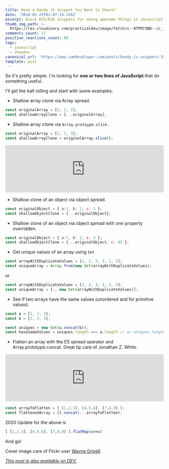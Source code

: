 ```yaml
---
title: Have a Handy JS Snippet You Want to Share?
date: '2018-01-23T01:07:14.326Z'
excerpt: Quick ES5/ES6 snippets for doing awesome things in Javascript.
thumb_img_path: >-
  https://res.cloudinary.com/practicaldev/image/fetch/s--8TPM73BB--/c_imagga_scale,f_auto,fl_progressive,h_420,q_auto,w_1000/https://c2.staticflickr.com/8/7282/8995095069_9e88b3bba5_b.jpg
comments_count: 17
positive_reactions_count: 69
tags:
  - javascript
  - showdev
canonical_url: 'https://www.iamdeveloper.com/posts/handy-js-snippets-352f/'
template: post
---
```



So it's pretty simple. I'm looking for **one or two lines of JavaScript** that do something useful.

I'll get the ball rolling and start with some examples:

* Shallow array clone via Array spread.

```javascript
const originalArray = [1, 2, 3];
const shallowArrayClone = [...originalArray];

```


* Shallow array clone via 
`Array.protoype.slice`
.


```javascript
const originalArray = [1, 2, 3];
const shallowArrayClone = originalArray.slice();

```



<iframe class="liquidTag" src="https://dev.to/embed/twitter?args=908547800442404864" style="border: 0; width: 100%;"></iframe>


* Shallow clone of an object via object spread.

```javascript
const originalObject = { a:1, b: 2, c: 3 };
const shallowObjectClone = {...originalObject};

```


* Shallow clone of an object via object spread with one property overridden.

```javascript
const originalObject = { a:1, b: 2, c: 3 };
const shallowObjectClone = {...originalObject, c: 45 };

```


* Get unique values of an array using 
`Set`


```javascript
const arrayWithDuplicateValues = [1, 2, 3, 3, 1, 5];
const uniqueArray = Array.from(new Set(arrayWithDuplicateValues);
```


or


```javascript
const arrayWithDuplicateValues = [1, 2, 3, 3, 1, 5];
const uniqueArray = [...new Set(arrayWithDuplicateValues)];
```


* See if two arrays have the same values (unordered and for primitive values).


```javascript
const a = [1, 2, 3];
const b = [2, 3, 4];

const uniques = new Set(a.concat(b));
const haveSameValues = uniques.length === a.length // or uniques.length === b.length;
```


* Flatten an array with the ES spread operator and Array.prototype.concat. Great tip care of Jonathan Z. White.


<iframe class="liquidTag" src="https://dev.to/embed/twitter?args=985726458466263042" style="border: 0; width: 100%;"></iframe>
 


```javascript
const arrayToFlatten = [ [1,2,3], [4,5,6], [7,8,9] ];
const flattenedArray = [].concat(...arrayToFlatten);
```


2020 Update for the above is


```javascript
[ [1,2,3], [4,5,6], [7,8,9] ].flatMap(x=>x)
```


And go!

Cover image care of Flickr user [Wayne Grivell](https://www.flickr.com/photos/56462773@N07/8995095069/in/photolist-eGSdo2-eVj8Xm-F7SDKj-gyziYJ-5GmieA-aQjZ5Z-qB3MDY-gG1f-4CPscx-bdrdAv-Mcpb8-Ds5Ck5-UPFRjE-cooZaE-7JL9Ce-6hB26p-5JFmTS-aDC2mi-4RCrCE-8qaRq-adbMyX-8pCVMh-bnJfyw-sXQZ7-fnCVbL-4RCroh-dVzSH6-fckNay-pA6MdP-6VHf97-662aRZ-aiJwYD-9Liq36-pfXnJ2-81t4TV-fnoErz-76pUCy-aDFSfu-8GBKvz-dBM5-e4tTWW-9kHH6Q-r6hZzK-95uyfv-rdHr-qBJTsu-fc3tgQ-cwgbMh-7ZQGwo-UA7SdP).

*[This post is also available on DEV.](https://dev.to/nickytonline/handy-js-snippets-352f)*


<script>
const parent = document.getElementsByTagName('head')[0];
const script = document.createElement('script');
script.type = 'text/javascript';
script.src = 'https://cdnjs.cloudflare.com/ajax/libs/iframe-resizer/4.1.1/iframeResizer.min.js';
script.charset = 'utf-8';
script.onload = function() {
    window.iFrameResize({}, '.liquidTag');
};
parent.appendChild(script);
</script>    
